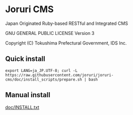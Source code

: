 Joruri CMS
==========

Japan Originated Ruby-based RESTful and Integrated CMS

GNU GENERAL PUBLIC LICENSE Version 3

Copyright (C) Tokushima Prefectural Government, IDS Inc.


## Quick install

    export LANG=ja_JP.UTF-8; curl -L https://raw.githubusercontent.com/joruri/joruri-cms/doc/install_scripts/prepare.sh | bash

## Manual install

[doc/INSTALL.txt](doc/INSTALL.txt)
